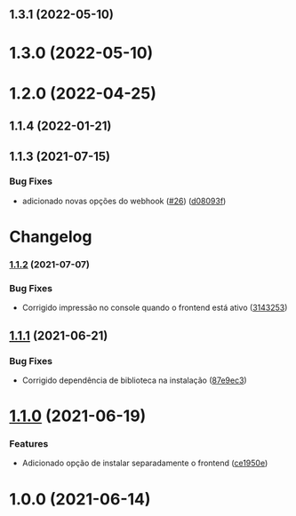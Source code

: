 ## 1.3.1 (2022-05-10)



# 1.3.0 (2022-05-10)



# 1.2.0 (2022-04-25)



## 1.1.4 (2022-01-21)



## 1.1.3 (2021-07-15)


### Bug Fixes

* adicionado novas opções do webhook ([#26](https://github.com/wppconnect-team/server-cli/issues/26)) ([d08093f](https://github.com/wppconnect-team/server-cli/commit/d08093ffa98adc8620777184542747b764a36f78))



# Changelog

### [1.1.2](https://www.github.com/wppconnect-team/server-cli/compare/v1.1.1...v1.1.2) (2021-07-07)


### Bug Fixes

* Corrigido impressão no console quando o frontend está ativo ([3143253](https://www.github.com/wppconnect-team/server-cli/commit/3143253f9bdb140ab23d4d94b02aaa8dfcd0aa73))

## [1.1.1](https://github.com/wppconnect-team/server-cli/compare/v1.1.0...v1.1.1) (2021-06-21)

### Bug Fixes

- Corrigido dependência de biblioteca na instalação ([87e9ec3](https://github.com/wppconnect-team/server-cli/commit/87e9ec38c993c6dce0327ab1c14c3b953bd94cc7))

# [1.1.0](https://github.com/wppconnect-team/server-cli/compare/v1.0.0...v1.1.0) (2021-06-19)

### Features

- Adicionado opção de instalar separadamente o frontend ([ce1950e](https://github.com/wppconnect-team/server-cli/commit/ce1950e8df87ba5b1a9f1b9ef58ba24ddc9f5bb6))

# 1.0.0 (2021-06-14)
